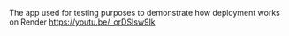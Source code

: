 The app used for testing purposes to demonstrate how deployment works on Render
https://youtu.be/_orDSIsw9lk
